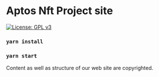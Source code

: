 # Aptos Nft Project site
[![License: GPL v3](https://img.shields.io/badge/License-GPLv3-blue.svg)](https://www.gnu.org/licenses/gpl-3.0)

### `yarn install`

### `yarn start`

Content as well as structure of our web site are copyrighted.
